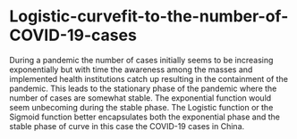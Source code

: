 # Logistic-curvefit-to-the-number-of-COVID-19-cases
During a pandemic the number of cases initially seems to be increasing exponentially but with time the awareness among the masses and implemented health institutions catch up resulting in the containment of the pandemic. This leads to the stationary phase of the pandemic where the number of cases are somewhat stable. The exponential function would seem unbecoming during the stable phase. The Logistic function  or the Sigmoid function better encapsulates both the exponential phase and the stable phase of curve in this case the COVID-19 cases in China.
